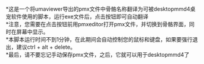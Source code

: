 *这是一个将umaviewer导出的pmx文件中骨骼名称翻译为可被desktopmmd4桌宠软件使用的脚本，运行exe文件后，点击按钮即可自动翻译  
*注意，您需要在点击按钮前用pmxeditor打开pmx文件，并切换到骨骼界面，同时在屏幕中显示。  
*本脚本运行时间不到1分钟，在此期间会自动控制您的鼠标和键盘，如果要强行退出，建议ctrl + alt + delete。  
*最后，请不要忘记手动保存pmx文件，之后，它就可以用于desktopmmd4了
